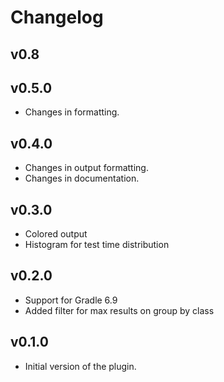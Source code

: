 # Changelog

## v0.8

## v0.5.0
* Changes in formatting. 

## v0.4.0
* Changes in output formatting.
* Changes in documentation.

## v0.3.0
* Colored output
* Histogram for test time distribution

## v0.2.0
* Support for Gradle 6.9
* Added filter for max results on group by class

## v0.1.0
* Initial version of the plugin.